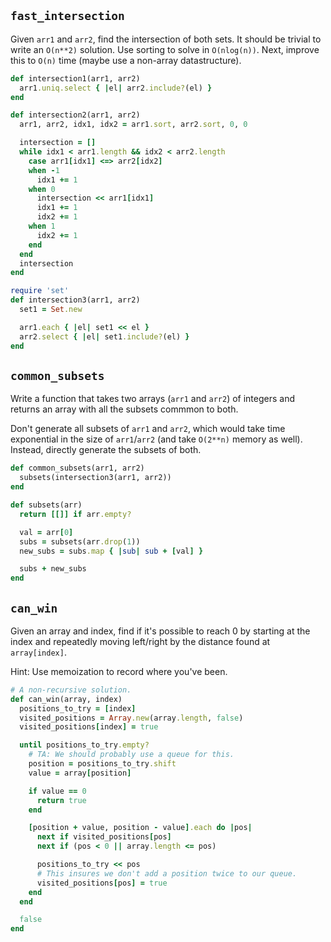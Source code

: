 ## `fast_intersection`

Given `arr1` and `arr2`, find the intersection of both sets. It should
be trivial to write an `O(n**2)` solution. Use sorting to solve in
`O(nlog(n))`. Next, improve this to `O(n)` time (maybe use a non-array
datastructure).

```ruby
def intersection1(arr1, arr2)
  arr1.uniq.select { |el| arr2.include?(el) }
end

def intersection2(arr1, arr2)
  arr1, arr2, idx1, idx2 = arr1.sort, arr2.sort, 0, 0

  intersection = []
  while idx1 < arr1.length && idx2 < arr2.length
    case arr1[idx1] <=> arr2[idx2]
    when -1
      idx1 += 1
    when 0
      intersection << arr1[idx1]
      idx1 += 1
      idx2 += 1
    when 1
      idx2 += 1
    end
  end
  intersection
end

require 'set'
def intersection3(arr1, arr2)
  set1 = Set.new

  arr1.each { |el| set1 << el }
  arr2.select { |el| set1.include?(el) }
end
```

## `common_subsets`

Write a function that takes two arrays (`arr1` and `arr2`) of integers
and returns an array with all the subsets commmon to both.

Don't generate all subsets of `arr1` and `arr2`, which would take time
exponential in the size of `arr1`/`arr2` (and take `O(2**n)` memory as
well). Instead, directly generate the subsets of both.

```ruby
def common_subsets(arr1, arr2)
  subsets(intersection3(arr1, arr2))
end

def subsets(arr)
  return [[]] if arr.empty?

  val = arr[0]
  subs = subsets(arr.drop(1))
  new_subs = subs.map { |sub| sub + [val] }

  subs + new_subs
end
```

## `can_win`

Given an array and index, find if it's possible to reach 0 by starting
at the index and repeatedly moving left/right by the distance found at
`array[index]`.

Hint: Use memoization to record where you've been.

```ruby
# A non-recursive solution.
def can_win(array, index)
  positions_to_try = [index]
  visited_positions = Array.new(array.length, false)
  visited_positions[index] = true

  until positions_to_try.empty?
    # TA: We should probably use a queue for this.
    position = positions_to_try.shift
    value = array[position]

    if value == 0
      return true
    end

    [position + value, position - value].each do |pos|
      next if visited_positions[pos]
      next if (pos < 0 || array.length <= pos)

      positions_to_try << pos
      # This insures we don't add a position twice to our queue.
      visited_positions[pos] = true
    end
  end

  false
end
```

